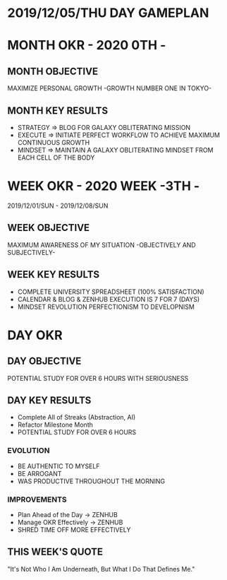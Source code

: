 # 2019/12/05/THU DAY GAMEPLAN

# MONTH OKR - 2020 0TH -

## MONTH OBJECTIVE

MAXIMIZE PERSONAL GROWTH -GROWTH NUMBER ONE IN TOKYO-

## MONTH KEY RESULTS

- STRATEGY => BLOG FOR GALAXY OBLITERATING MISSION
- EXECUTE => INITIATE PERFECT WORKFLOW TO ACHIEVE MAXIMUM CONTINUOUS GROWTH
- MINDSET => MAINTAIN A GALAXY OBLITERATING MINDSET FROM EACH CELL OF THE BODY

# WEEK OKR - 2020 WEEK -3TH -

2019/12/01/SUN - 2019/12/08/SUN

## WEEK OBJECTIVE

MAXIMUM AWARENESS OF MY SITUATION -OBJECTIVELY AND SUBJECTIVELY-

## WEEK KEY RESULTS

- COMPLETE UNIVERSITY SPREADSHEET (100% SATISFACTION)
- CALENDAR & BLOG & ZENHUB EXECUTION IS 7 FOR 7 (DAYS)
- MINDSET REVOLUTION PERFECTIONISM TO DEVELOPNISM

# DAY OKR

## DAY OBJECTIVE

POTENTIAL STUDY FOR OVER 6 HOURS WITH SERIOUSNESS

## DAY KEY RESULTS

- Complete All of Streaks (Abstraction, AI)
- Refactor Milestone Month
- POTENTIAL STUDY FOR OVER 6 HOURS

### EVOLUTION

- BE AUTHENTIC TO MYSELF
- BE ARROGANT
- WAS PRODUCTIVE THROUGHOUT THE MORNING

### IMPROVEMENTS

- Plan Ahead of the Day -> ZENHUB
- Manage OKR Effectively -> ZENHUB
- SHRED TIME OFF MORE EFFECTIVELY

## THIS WEEK'S QUOTE

"It's Not Who I Am Underneath, But What I Do That Defines Me."

